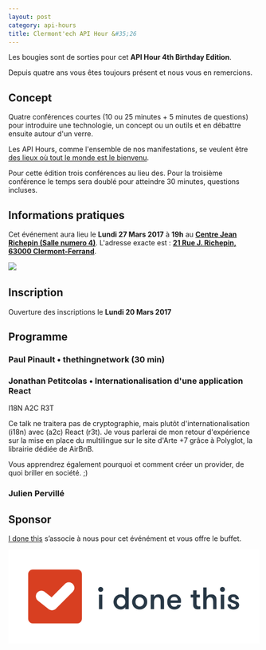 ```yaml
---
layout: post
category: api-hours
title: Clermont'ech API Hour &#35;26
---
```


Les bougies sont de sorties pour cet **API Hour 4th Birthday Edition**. 

Depuis quatre ans vous êtes toujours présent et nous vous en remercions. 

## Concept

Quatre conférences courtes (10 ou 25 minutes + 5 minutes de questions) pour
introduire une technologie, un concept ou un outils et en débattre ensuite
autour d'un verre.

Les API Hours, comme l'ensemble de nos manifestations, se veulent être [des
lieux où tout le monde est le bienvenu](/code-of-conduct.html).

Pour cette édition trois conférences au lieu des. 
Pour la troisième conférence le temps sera doublé pour
atteindre 30 minutes, questions incluses.

## Informations pratiques

Cet événement aura lieu le **Lundi 27 Mars 2017** à **19h** au [**Centre Jean Richepin (Salle numero 4)**](http://www.clermont-ferrand.fr/+-Centre-Richepin-+.html).  L'adresse
exacte est : [**21 Rue J. Richepin, 63000 Clermont-Ferrand**](https://goo.gl/maps/MFBp4).

[![](http://maps.googleapis.com/maps/api/staticmap?center=21+Rue+Jean+Richepin%2C+63000+Clermont-Ferrand&size=600x400&sensor=false&markers=color:red%7C45.7814505,3.0853451)](https://goo.gl/maps/exAaivRX3su)

## Inscription

Ouverture des inscriptions le **Lundi 20 Mars 2017**

## Programme

### Paul Pinault • thethingnetwork (30 min)

### Jonathan Petitcolas • Internationalisation d'une application React

I18N A2C R3T

Ce talk ne traitera pas de cryptographie, mais plutôt d'internationalisation (i18n) 
avec (a2c) React (r3t). Je vous parlerai de mon retour d'expérience sur la mise en 
place du multilingue sur le site d'Arte +7 grâce à Polyglot, la librairie dédiée de 
AirBnB. 

Vous apprendrez également pourquoi et comment créer un provider, de quoi briller en 
société. ;)

### Julien Pervillé  

## Sponsor

[I done this](https://home.idonethis.com/) s’associe à nous pour cet événément et 
vous offre le buffet.

[![](/images/i-done-this.png)](https://home.idonethis.com/)

